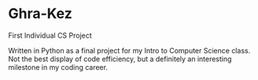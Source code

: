 # Ghra-Kez
First Individual CS Project 

Written in Python as a final project for my Intro to Computer Science class. 
Not the best display of code efficiency, but a definitely an interesting milestone in my coding career.

